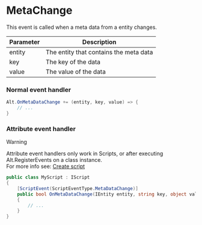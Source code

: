 # MetaChange

This event is called when a meta data from a entity changes.

| Parameter     | Description                                          |
| ------------- | ---------------------------------------------------- |
| entity        | The entity that contains the meta data               |
| key           | The key of the data                                  |
| value         | The value of the data                                |

### Normal event handler

```csharp
Alt.OnMetaDataChange += (entity, key, value) => {
    // ...
}
```

### Attribute event handler

> [!WARNING]
> Attribute event handlers only work in Scripts, or after executing Alt.RegisterEvents on a class instance.<br>
> For more info see: [Create script](../../getting-started/create-script.md)

```csharp
public class MyScript : IScript
{
    [ScriptEvent(ScriptEventType.MetaDataChange)]
    public bool OnMetaDataChange(IEntity entity, string key, object value)
    {
        // ...
    }
}
```
